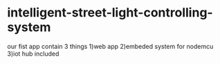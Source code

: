 # intelligent-street-light-controlling-system
our fist app
contain 3 things
  1)web app
  2)embeded system for nodemcu
  3)iot hub included

